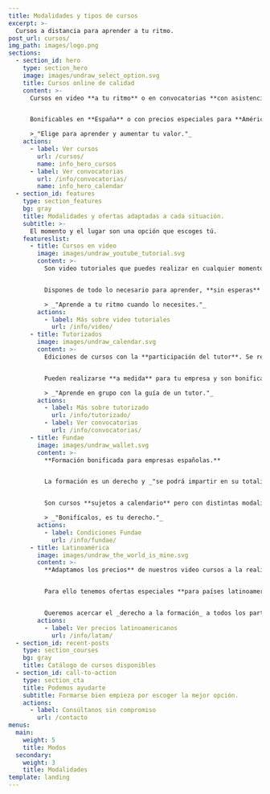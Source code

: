```yaml
---
title: Modalidades y tipos de cursos
excerpt: >-
  Cursos a distancia para aprender a tu ritmo.
post_url: cursos/
img_path: images/logo.png
sections:
  - section_id: hero
    type: section_hero
    image: images/undraw_select_option.svg
    title: Cursos online de calidad
    content: >-
      Cursos en video **a tu ritmo** o en convocatorias **con asistencia** del tutor.


      Bonificables en **España** o con precios especiales para **América**.

      >_"Elige para aprender y aumentar tu valor."_
    actions:
      - label: Ver cursos
        url: /cursos/
        name: info_hero_cursos
      - label: Ver convocatorias
        url: /info/convocatorias/
        name: info_hero_calendar
  - section_id: features
    type: section_features
    bg: gray
    title: Modalidades y ofertas adaptadas a cada situación.
    subtitle: >-
      El momento y el lugar son una opción que escoges tú.
    featureslist:
      - title: Cursos en video
        image: images/undraw_youtube_tutorial.svg
        content: >-
          Son video tutoriales que puedes realizar en cualquier momento. Pensados para **optimizar tu tiempo** y tu dinero.


          Dispones de todo lo necesario para aprender, **sin esperas** ni condiciones.

          > _"Aprende a tu ritmo cuando lo necesites."_
        actions:
          - label: Más sobre video tutoriales
            url: /info/video/
      - title: Tutorizados
        image: images/undraw_calendar.svg
        content: >-
          Ediciones de cursos con la **participación del tutor**. Se realizan en fechas determinadas y con **plazas limitadas**.


          Pueden realizarse **a medida** para tu empresa y son bonificables por [_Fundae_](/info/fundae).

          > _"Aprende en grupo con la guía de un tutor."_
        actions:
          - label: Más sobre tutorizado
            url: /info/tutorizado/
          - label: Ver convocatorias
            url: /info/convocatorias/
      - title: Fundae
        image: images/undraw_wallet.svg
        content: >-
          **Formación bonificada para empresas españolas.**


          La formación es un derecho y _"se podrá impartir en su totalidad mediante «aula virtual», considerándose en todo caso como formación presencial"_ **BOE 17/04**


          Son cursos **sujetos a calendario** pero con distintas modalidades adaptables a tus necesidades.

          > _"Bonifícalos, es tu derecho."_
        actions:
          - label: Condiciones Fundae
            url: /info/fundae/
      - title: Latinoamérica
        image: images/undraw_the_world_is_mine.svg
        content: >-
          **Adaptamos los precios** de nuestros video cursos a la realidad económica de cada región.


          Para ello tenemos ofertas especiales **para países latinoamericanos** expresadas en dólares americanos.


          Queremos acercar el _derecho a la formación_ a todos los participantes de **América Latina**.
        actions:
          - label: Ver precios latinoamericanos
            url: /info/latam/
  - section_id: recent-posts
    type: section_courses
    bg: gray
    title: Catálogo de cursos disponibles
  - section_id: call-to-action
    type: section_cta
    title: Podemos ayudarte
    subtitle: Formarse bien empieza por escoger la mejor opción.
    actions:
      - label: Consúltanos sin compromiso
        url: /contacto
menus:
  main:
    weight: 5
    title: Modos
  secondary:
    weight: 3
    title: Modalidades
template: landing
---
```


